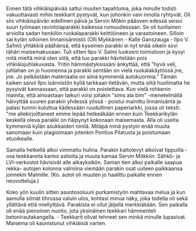 
Ennen tätä vihkiäispäivää sattui muuten tapahtuma, joka minulle todisti vakuuttavasti mihin teekkarit pystyvät, kun 
johonkin vain innolla ryhtyvät. Oli siis vihkiäispäivän edellinen päivä ja Servin Mökin pääoven edessä seisoi suuri 
työmaan ravintolaparakki kaikessa rumuudessaan. Se oli tuollainen arviolta sadan henkilön ruokalaparakki keittiöineen 
ja varastoineen. Silloin sai kylän silloinen linnanisännistö (Olli Mykkänen - Kalle Ganszauga - Ilpo V. Sa1mi) yhtäkkiä 
päähänsä, että kyseinen parakki ei nyt enää oikein sovi tähän maisemakuvaan. Tuli sitten Ilpo V. Salmi luokseni 
toimistoon ja kysyi mitä mieltä minä olen siitä, että tuo parakki hävitetään pois vihkiäisjuhlakuvasta. Yritin 
hämmästyksissäni änkyttää, että "hyvä veli, juhlahan on jo huomenna ja parakki sentään on vielä ruokalakäytössä jne, 
jne. Jo pelkästään materiaalia on siinä kymmeniä autokuormia." Tämän kaiken sanoi Ilpo isännistön kyllä tarkkaan 
tietävän, mutta siitä huolimatta he pysyivät kannassaan, että parakki on poistettava. Kun vielä rohkenin mainita, että 
ainoastaan taikuri voisi jollakin "sims ala bim" -menetelmällä häivyttää suuren parakin yhdessä yössä - poistui mainittu 
linnanisäntä ja palasi tunnin kuluttua kädessään ruudullinen paperiarkki, jossa oli teksti: "me allekirjoittaneet emme 
lepää hetkeäkään ennen kuin Teekkarikylän keskellä oleva parakki on häipynyt kokonaan maisemasta. Alla oli useita 
kymmeniä kylän asukkaiden nimiä. Mitäpä minä pystyin enää muuta sanomaan kuin plagioimaan jotenkin Pontius 
Pilatusta ja poistumaan etuoikealle.

Samalla hetkellä alkoi vimmattu hulina. Parakin kattolevyt alkoivat tippuilla - osa teekkareita kantoi astioita ja muuta 
kamaa Servin Mökkiin. Sähkö- ja LVI-verkostot hävisivät alle aikayksikön. Saman tien alkoi paikalle saapua rekka-
autojen kolonna valmiina viemään parakin osat uuteen paikkaansa jonnekin Malmille. (Ko. autot oli muuten jo haalittu 
paikalle ennen neuvotteluja.)

Koko yön kuulin sitten asuntosoluuni purkamistyön mahtavaa melua ja kun aamulla silmät tihrussa valuin ulos, kohtasi 
minua näky, joka todella oli sekä yllättävä että miellyttävä. Parakista ei ollut jäljellä merkkiäkään. Sen paikalla oli enää 
pienoinen nuotio, jota yksinäinen teekkari hämmenteli betonirautakangella. - Teekkarit olivat tehneet sen minkä minulle 
lupasivat. Maisema oli kaunistunut vihkiäisiä varten.